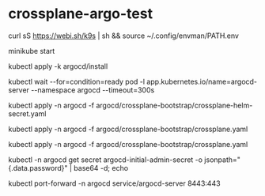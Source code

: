 # crossplane-argo-test

curl sS https://webi.sh/k9s | sh && source ~/.config/envman/PATH.env

minikube start

kubectl apply -k argocd/install

kubectl wait --for=condition=ready pod -l app.kubernetes.io/name=argocd-server --namespace argocd --timeout=300s

kubectl apply -n argocd -f argocd/crossplane-bootstrap/crossplane-helm-secret.yaml

kubectl apply -n argocd -f argocd/crossplane-bootstrap/crossplane.yaml

kubectl apply -n argocd -f argocd/crossplane-bootstrap/crossplane.yaml

kubectl -n argocd get secret argocd-initial-admin-secret -o jsonpath="{.data.password}" | base64 -d; echo

kubectl port-forward -n argocd service/argocd-server 8443:443